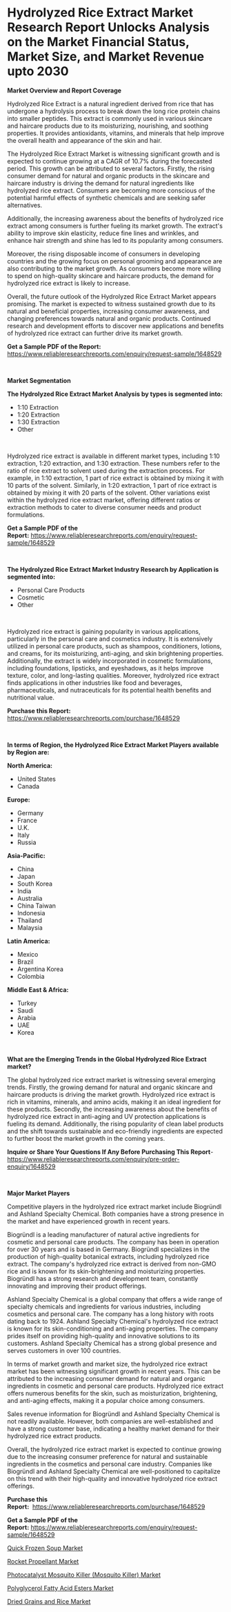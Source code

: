 <p><h1>Hydrolyzed Rice Extract Market Research Report Unlocks Analysis on the Market Financial Status, Market Size, and Market Revenue upto 2030</h1></p><p><strong>Market Overview and Report Coverage</strong></p>
<p><p>Hydrolyzed Rice Extract is a natural ingredient derived from rice that has undergone a hydrolysis process to break down the long rice protein chains into smaller peptides. This extract is commonly used in various skincare and haircare products due to its moisturizing, nourishing, and soothing properties. It provides antioxidants, vitamins, and minerals that help improve the overall health and appearance of the skin and hair.</p><p>The Hydrolyzed Rice Extract Market is witnessing significant growth and is expected to continue growing at a CAGR of 10.7% during the forecasted period. This growth can be attributed to several factors. Firstly, the rising consumer demand for natural and organic products in the skincare and haircare industry is driving the demand for natural ingredients like hydrolyzed rice extract. Consumers are becoming more conscious of the potential harmful effects of synthetic chemicals and are seeking safer alternatives.</p><p>Additionally, the increasing awareness about the benefits of hydrolyzed rice extract among consumers is further fueling its market growth. The extract's ability to improve skin elasticity, reduce fine lines and wrinkles, and enhance hair strength and shine has led to its popularity among consumers.</p><p>Moreover, the rising disposable income of consumers in developing countries and the growing focus on personal grooming and appearance are also contributing to the market growth. As consumers become more willing to spend on high-quality skincare and haircare products, the demand for hydrolyzed rice extract is likely to increase.</p><p>Overall, the future outlook of the Hydrolyzed Rice Extract Market appears promising. The market is expected to witness sustained growth due to its natural and beneficial properties, increasing consumer awareness, and changing preferences towards natural and organic products. Continued research and development efforts to discover new applications and benefits of hydrolyzed rice extract can further drive its market growth.</p></p>
<p><strong>Get a Sample PDF of the Report:</strong> <a href="https://www.reliableresearchreports.com/enquiry/request-sample/1648529">https://www.reliableresearchreports.com/enquiry/request-sample/1648529</a></p>
<p>&nbsp;</p>
<p><strong>Market Segmentation</strong></p>
<p><strong>The Hydrolyzed Rice Extract Market Analysis by types is segmented into:</strong></p>
<p><ul><li>1:10 Extraction</li><li>1:20 Extraction</li><li>1:30 Extraction</li><li>Other</li></ul></p>
<p>&nbsp;</p>
<p><p>Hydrolyzed rice extract is available in different market types, including 1:10 extraction, 1:20 extraction, and 1:30 extraction. These numbers refer to the ratio of rice extract to solvent used during the extraction process. For example, in 1:10 extraction, 1 part of rice extract is obtained by mixing it with 10 parts of the solvent. Similarly, in 1:20 extraction, 1 part of rice extract is obtained by mixing it with 20 parts of the solvent. Other variations exist within the hydrolyzed rice extract market, offering different ratios or extraction methods to cater to diverse consumer needs and product formulations.</p></p>
<p><strong>Get a Sample PDF of the Report:</strong>&nbsp;<a href="https://www.reliableresearchreports.com/enquiry/request-sample/1648529">https://www.reliableresearchreports.com/enquiry/request-sample/1648529</a></p>
<p>&nbsp;</p>
<p><strong>The Hydrolyzed Rice Extract Market Industry Research by Application is segmented into:</strong></p>
<p><ul><li>Personal Care Products</li><li>Cosmetic</li><li>Other</li></ul></p>
<p>&nbsp;</p>
<p><p>Hydrolyzed rice extract is gaining popularity in various applications, particularly in the personal care and cosmetics industry. It is extensively utilized in personal care products, such as shampoos, conditioners, lotions, and creams, for its moisturizing, anti-aging, and skin brightening properties. Additionally, the extract is widely incorporated in cosmetic formulations, including foundations, lipsticks, and eyeshadows, as it helps improve texture, color, and long-lasting qualities. Moreover, hydrolyzed rice extract finds applications in other industries like food and beverages, pharmaceuticals, and nutraceuticals for its potential health benefits and nutritional value.</p></p>
<p><strong>Purchase this Report:</strong>&nbsp; <a href="https://www.reliableresearchreports.com/purchase/1648529">https://www.reliableresearchreports.com/purchase/1648529</a></p>
<p>&nbsp;</p>
<p><strong>In terms of Region, the Hydrolyzed Rice Extract Market Players available by Region are:</strong></p>
<p>
    <p> <strong> North America: </strong>
        <ul>
            <li>United States</li>
            <li>Canada</li>
        </ul>
        </p> 
    <p> <strong> Europe: </strong>
        <ul>
            <li>Germany</li>
            <li>France</li>
            <li>U.K.</li>
            <li>Italy</li>
            <li>Russia</li>
        </ul>
        </p> 
    <p> <strong> Asia-Pacific: </strong>
        <ul>
            <li>China</li>
            <li>Japan</li>
            <li>South Korea</li>
            <li>India</li>
            <li>Australia</li>
            <li>China Taiwan</li>
            <li>Indonesia</li>
            <li>Thailand</li>
            <li>Malaysia</li>
        </ul>
        </p> 
    <p> <strong> Latin America: </strong>
        <ul>
            <li>Mexico</li>
            <li>Brazil</li>
            <li>Argentina Korea</li>
            <li>Colombia</li>
        </ul>
        </p> 
    <p> <strong> Middle East & Africa: </strong>
        <ul>
            <li>Turkey</li>
            <li>Saudi</li>
            <li>Arabia</li>
            <li>UAE</li>
            <li>Korea</li>
        </ul>
    </p>
    </p>
<p>&nbsp;</p>
<p><strong>What are the Emerging Trends in the Global Hydrolyzed Rice Extract market?</strong></p>
<p><p>The global hydrolyzed rice extract market is witnessing several emerging trends. Firstly, the growing demand for natural and organic skincare and haircare products is driving the market growth. Hydrolyzed rice extract is rich in vitamins, minerals, and amino acids, making it an ideal ingredient for these products. Secondly, the increasing awareness about the benefits of hydrolyzed rice extract in anti-aging and UV protection applications is fueling its demand. Additionally, the rising popularity of clean label products and the shift towards sustainable and eco-friendly ingredients are expected to further boost the market growth in the coming years.</p></p>
<p><strong>Inquire or Share Your Questions If Any Before Purchasing This Report</strong>- <a href="https://www.reliableresearchreports.com/enquiry/pre-order-enquiry/1648529">https://www.reliableresearchreports.com/enquiry/pre-order-enquiry/1648529</a></p>
<p>&nbsp;</p>
<p><strong>Major Market Players</strong></p>
<p><p>Competitive players in the hydrolyzed rice extract market include Biogründl and Ashland Specialty Chemical. Both companies have a strong presence in the market and have experienced growth in recent years.</p><p>Biogründl is a leading manufacturer of natural active ingredients for cosmetic and personal care products. The company has been in operation for over 30 years and is based in Germany. Biogründl specializes in the production of high-quality botanical extracts, including hydrolyzed rice extract. The company's hydrolyzed rice extract is derived from non-GMO rice and is known for its skin-brightening and moisturizing properties. Biogründl has a strong research and development team, constantly innovating and improving their product offerings.</p><p>Ashland Specialty Chemical is a global company that offers a wide range of specialty chemicals and ingredients for various industries, including cosmetics and personal care. The company has a long history with roots dating back to 1924. Ashland Specialty Chemical's hydrolyzed rice extract is known for its skin-conditioning and anti-aging properties. The company prides itself on providing high-quality and innovative solutions to its customers. Ashland Specialty Chemical has a strong global presence and serves customers in over 100 countries.</p><p>In terms of market growth and market size, the hydrolyzed rice extract market has been witnessing significant growth in recent years. This can be attributed to the increasing consumer demand for natural and organic ingredients in cosmetic and personal care products. Hydrolyzed rice extract offers numerous benefits for the skin, such as moisturization, brightening, and anti-aging effects, making it a popular choice among consumers.</p><p>Sales revenue information for Biogründl and Ashland Specialty Chemical is not readily available. However, both companies are well-established and have a strong customer base, indicating a healthy market demand for their hydrolyzed rice extract products.</p><p>Overall, the hydrolyzed rice extract market is expected to continue growing due to the increasing consumer preference for natural and sustainable ingredients in the cosmetics and personal care industry. Companies like Biogründl and Ashland Specialty Chemical are well-positioned to capitalize on this trend with their high-quality and innovative hydrolyzed rice extract offerings.</p></p>
<p><strong>Purchase this Report:</strong>&nbsp;&nbsp;<a href="https://www.reliableresearchreports.com/purchase/1648529">https://www.reliableresearchreports.com/purchase/1648529</a></p>
<p></p>
<p><strong>Get a Sample PDF of the Report:</strong>&nbsp;<a href="https://www.reliableresearchreports.com/enquiry/request-sample/1648529">https://www.reliableresearchreports.com/enquiry/request-sample/1648529</a></p>
<p><p><a href="https://medium.com/@ashlybednar2023/quick-frozen-soup-market-research-report-its-history-and-forecast-2023-to-2030-223c7bfbf4ab">Quick Frozen Soup Market</a></p><p><a href="https://github.com/mabutironaldo/Market-Research-Report-List-1/blob/main/rocket-propellant-market.md">Rocket Propellant Market</a></p><p><a href="https://medium.com/@heatherhall44/photocatalyst-mosquito-killer-mosquito-killer-market-report-reveals-the-latest-trends-and-growth-b2d5f5f9b693">Photocatalyst Mosquito Killer (Mosquito Killer) Market</a></p><p><a href="https://github.com/lbird53714/Market-Research-Report-List-1/blob/main/polyglycerol-fatty-acid-esters-market.md">Polyglycerol Fatty Acid Esters Market</a></p><p><a href="https://medium.com/@katlynbauch/dried-grains-and-rice-market-exploring-market-share-market-trends-and-future-growth-e10cd7abe132">Dried Grains and Rice Market</a></p></p>